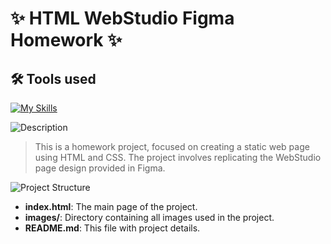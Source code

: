 # ✨ HTML WebStudio Figma Homework ✨

## 🛠 Tools used
[![My Skills](https://skillicons.dev/icons?i=html)](https://skillicons.dev)

![Description](https://img.shields.io/badge/Description-purple?style=for-the-badge)

> This is a homework project, focused on creating a static web page using HTML and CSS. The project involves replicating the WebStudio page design provided in Figma.
>

![Project Structure](https://img.shields.io/badge/Project%20Structure-purple?style=for-the-badge)

- **index.html**: The main page of the project.
- **images/**: Directory containing all images used in the project.
- **README.md**: This file with project details.
